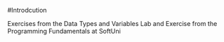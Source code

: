 #Introdcution

Exercises from the Data Types and Variables Lab and Exercise from the Programming Fundamentals at SoftUni

